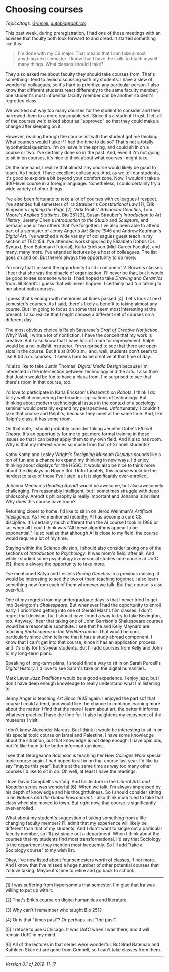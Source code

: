 Choosing courses
================

*Topics/tags: [Grinnell](index-grinnell), [autobiographical](index-autobiographical)*

This past week, during preregistration, I had one of those meetings with
an advisee that faculty both look forward to and dread.  It started
something like this.

> I'm done with my CS major.  That means that I can take almost
anything next semester.  I know that I have the skills to teach
myself many things.  What classes should I take?

They also asked me about faculty they should take courses from.  That's
something I tend to avoid discussing with my students.  I have a slew
of wonderful colleagues, so it's hard to prioritize any particular person.
I also know that different students react differently to the same
faculty member; one student's most influential faculty member can be
another student's regretted class.

We worked out way too many courses for the student to consider and then
narrowed them to a more reasonable set.  Since it's a student I trust,
I left all of the courses we'd talked about as "approved" so that they
could make a change after sleeping on it.

However, reading through the course list with the student got me
thinking: What courses would I take if I had the time to do so?
That's not a totally hypothetical question.  I'm on leave in the
spring, and could sit in on a course or two.  I've certainly done
so in the past.  And, even if I'm not going to sit in on courses,
it's nice to think about what courses I might take.

On the one hand, I realize that almost any course would likely be good
to teach.  As I noted, I have excellent colleagues.  And, as we tell
our students, it's good to explore a bit beyond your comfort zone.  Now,
I wouldn't take a 400-level course in a foreign language.  Nonetheless,
I could certainly try a wide variety of other things.

I've also been fortunate to take a lot of courses with colleagues
I respect.  I've attended full semesters of Ira Strauber's
_Constitutional Law_ [1], Erik Simpson's _Lighting the Page_ [2], Vida
Praitis' _Advanced Genetics_, Tom Moore's _Applied Statistics_, Bio 251
[3], Susan Strauber's _Introduction to Art History_, Jeremy Chen's
_Introduction to the Studio_ and _Sculpture_, and perhaps one or two
others that I've forgotten.  I've also been able to attend part of
a semester of Jenny Anger's _Art Since 1945_ and Andrew Kaufman's
_Digital Art_.  I've watched a wide variety of colleagues guest teach
in my section of TEC 154.  I've attended workshops led by Elizabeth
Dobbs (Dr. Syntax), Brad Bateman (Tutorial), Karla Erickson (Mid-Career
Faculty), and many, many more.  I've attended lectures by a host
of colleagues.  The list goes on and on.  But there's always the
opportunity to do more.

I'm sorry that I missed the opportunity to sit in on one of V.
Brown's classes.  I hear that she was the pinacle of organization.
I'll never be that, but it would be good to see someone who is.  I
had hoped to take _Drawing_ and _Ceramics_ from Jill Schrift.  I
guess that will never happen.  I certainly had fun talking to her
about both courses.

I guess that's enough with memories of times passed [4].  Let's
look at next semester's courses.  As I said, there's likely a benefit
to taking almost any course.  But I'm going to focus on some that
seem most interesting at the present.  I also realize that I might
choose a different set of courses on a different day.

The most obvious choice is Ralph Savarese's _Craft of Creative
Nonfiction_.  Why?  Well, I write a lot of nonfiction.  I have the
conceit that my work is creative.  But I also know that I have lots
of room for improvement.  Ralph would be a no-bullshit instructor.
I'm surprised to see that there are open slots in the course.  But
it's at 8:00 a.m., and, well, students don't seem to like 8:00 a.m.
courses.  It seems hard to be creative at that time of day.

I'd also like to take Justin Thomas' _Digital Media Design_ because
I'm interested in the intersection between technology and the arts.
I also think that Justin would be fun to have a class from.  I'm
surprised to see that there's room in that course, too.

I'd love to participate in Karla Erickson's _Research on Robots_.  I
think I do fairly well at considering the broader implications of
technology.  But thinking about modern technological issues in the
context of a sociology seminar would certainly expand my perspectives.
Unfortunately, I couldn't take that course and Ralph's, because they
meet at the same time.  And, like Ralph's class, it has some room.

On that note, I should probably consider taking Jennifer Dobe's
_Ethical Theory_.  It's an opportunity for me to get more formal
training in those issues so that I can better apply them to my
own field.  And it also has room.  Why is that my interest varies
so much from that of Grinnell students?

Kathy Kamp and Lesley Wright's _Designing Museum Displays_ sounds
like a ton of fun and a chance to expand my thinking in new ways.
I'd enjoy thinking about displays for the HSSC.  It would also be
nice to think more about the displays on Noyce 3rd.  Unfortunately,
this course would be the hardest to take of those I've listed, as it
is significantly over-enrolled.

Johanna Meehan's _Reading Arendt_ would be awesome, but also awesomely
challenging.  I'm reasonably intelligent, but I sometimes struggle
with deep philosophy.  Arendt's philosophy is really important and
Johanna is brilliant.  Why does this course have room?

Returning closer to home, I'd like to sit in on Jerod Weinman's
_Artificial Intelligence_.  As I've mentioned recently, AI has
become a core CS discipline.  It's certainly much different than
the AI course I took in 1986 or so, when all I could think was
"All these algorithms appear to be exponential."  I also realize
that although AI is close to my field, the course would require a
lot of my time.

Staying within the Science division, I should also consider taking
one of the sections of _Introduction to Psychology_.  It was mom's
field, after all.  And while I studied some psychology in my social
studies core course at UofC [5], there's always the opportunity to
take more.

I've mentioned Katya and Leslie's _Racing Genetics_ in a previous
musing.  It would be interesting to see the two of them teaching
together.  I also learn something new from each of them whenever
we talk.  But that course is also over-full.

One of my regrets from my undergraduate days is that I never
tried to get into Bevington's _Shakespeare_.  But whenever I had
the opportunity to enroll early, I prioritized getting into one
of Gerald Mast's film classes.  I don't regret that decision, but
I should have found a way to try to take Bevington, too.  Anyway,
I hear that taking one of John Garrison's Shakespeare courses would 
be a reasonable substitute.  I see that he and Kelly Maynard are
teaching _Shakespeare in the Mediterranean_.  That would be cool,
particularly since John tells me that it has a study abroad component.
I know that I can't get into that course, since it has an application
process and it's only for first-year students.  But I'll add courses
from Kelly and John to my long-term plans.

Speaking of long-term plans, I should find a way to sit in on Sarah
Purcell's _Digital History_.  I'd love to see Sarah's take on 
the digital humanities.

Mark Laver _Jazz Traditions_ would be a good experience.  I enjoy
jazz, but I don't have deep enough knowledge to really understand
what I'm listening to.

Jenny Anger is teaching _Art Since 1945_ again.  I enjoyed the
part sof that course I could attend, and would like the chance to
continue learning more about the matter.  I find that the more I
learn about art, the better it informs whatever practice I have the
time for.  It also heightens my enjoyment of the museums I visit.

I don't know Alexander Marcus.  But I think it would be interesting
to sit in on his special topic course on Israel and Palestine.  I
have some knowledge about the situation, but that knowledge is not
deep enough.  I have opinions, but I'd like them to be better informed
opinions.

I see that Georgeanna Robinson is teaching her _How Colleges Work_
special topic course again.  I had hoped to sit in on that course 
last year.  I'd like to say "maybe this year", but it's at the same
time as way too many other courses I'd like to sit in on.  Oh well,
at least I have the readings.

I love David Campbell's writing.  And his lecture in the _Liberal
Arts and Vocation_ series was wonderful [6].  When we talk, I'm
always impressed by his depth of knowledge and his thoughtfulness.
So I should consider sitting in on _Nations and the Global Environment_.
I also think mom tried to take that class when she moved to town.  But
right now, that course is significantly over-enrolled.

What about my student's suggestion of taking something from a
life-changing faculty member?  I'll admit that my experience will
likely be different than that of my students.  And I don't want to
single out a particular faculty member, so I'll just single out a
department.  When I think about the courses that my students find
most transformational, I'd say that Sociology is the department
they mention most frequently.  So I'll add "take a Sociology course"
to my wish list.

Okay, I've now listed about four semesters worth of classes, if not
more.  And I know that I've missed a huge number of other potential
courses that I'd love taking.  Maybe it's time to retire and go
back to school.

---

[1] I was suffering from hypersomnia that semester.  I'm glad that Ira
was willing to put up with it.

[2] That's Erik's course on digital humanities and literature.

[3] Why can't I remember who taught Bio 251?  

[4] Or is that "times past"?  Or perhaps just "the past".

[5] I refuse to use UChicago.  It was UofC when I was there, and it
will remain UofC in my mind.

[6] All of the lectures in that series were wonderful.  But Brad
Bateman and Kathleen Skerrett are gone from Grinnell, so I can't
take classes from them.

---

*Version 0.1 of 2019-11-17.*
